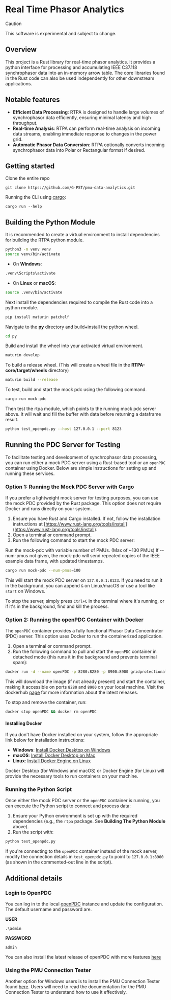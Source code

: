 # Real Time Phasor Analytics

> [!CAUTION]
> This software is experimental and subject to change.

## Overview
This project is a Rust library for real-time phasor analytics. It provides a python interface for processing and accumulating IEEE C37.118 synchrophasor data into an in-memory arrow table. The core libraries found in the Rust code can also be used independently for other downstream applications.

## Notable features

- **Efficient Data Processing**: RTPA is designed to handle large volumes of synchrophasor data efficiently, ensuring minimal latency and high throughput.
- **Real-time Analysis**: RTPA can perform real-time analysis on incoming data streams, enabling immediate response to changes in the power grid.
- **Automatic Phasor Data Conversion**: RTPA optionally converts incoming synchrophasor data into Polar or Rectangular format if desired.


## Getting started

Clone the entire repo

```console
git clone https://github.com/G-PST/pmu-data-analytics.git
```

Running the CLI using
[cargo](https://doc.rust-lang.org/cargo/getting-started/installation.html):

```console
cargo run --help
```

## Building the Python Module

It is recommended to create a virtual environment to install dependencies for building the RTPA python module.

```bash
python3 -m venv venv
source venv/bin/activate
```

- On **Windows**:
```bash
.venv\Scripts\activate
```

- On **Linux** or **macOS**:
```bash
source .venv/bin/activate
```

Next install the dependencies required to compile the Rust code into a python module.

```bash
pip install maturin patchelf
```

Navigate to the **py** directory and build+install the python wheel.

```bash
cd py
```

Build and install the wheel into your activated virtual environment.

```bash
maturin develop
```

To build a release wheel. (This will create a wheel file in the **RTPA-core/target/wheels** directory)

```bash
maturin build --release
```

To test, build and start the mock pdc using the following command.

```bash
cargo run mock-pdc
```

Then test the rtpa module, which points to the running mock pdc server above. It will wait and fill the buffer with data before returning a dataframe result.
```bash
python test_openpdc.py --host 127.0.0.1 --port 8123
```

## Running the PDC Server for Testing

To facilitate testing and development of synchrophasor data processing, you can run either a mock PDC server using a Rust-based tool or an `openPDC` container using Docker. Below are simple instructions for setting up and running these services.

### Option 1: Running the Mock PDC Server with Cargo

If you prefer a lightweight mock server for testing purposes, you can use the mock PDC provided by the Rust package. This option does not require Docker and runs directly on your system.

1. Ensure you have Rust and Cargo installed. If not, follow the installation instructions at [https://www.rust-lang.org/tools/install](https://www.rust-lang.org/tools/install).
2. Open a terminal or command prompt.
3. Run the following command to start the mock PDC server:

Run the mock-pdc with variable number of PMUs. (Max of ~130 PMUs)
If --num-pmus not given, the mock-pdc will send repeated copies of the IEEE example data frame, with updated timestamps.

```bash
cargo run mock-pdc --num-pmus=100
```

This will start the mock PDC server on `127.0.0.1:8123`. If you need to run it in the background, you can append `&` on Linux/macOS or use a tool like `start` on Windows.

To stop the server, simply press `Ctrl+C` in the terminal where it's running, or if it's in the background, find and kill the process.

### Option 2: Running the openPDC Container with Docker

The `openPDC` container provides a fully functional Phasor Data Concentrator (PDC) server. This option uses Docker to run the containerized application.

1. Open a terminal or command prompt.
2. Run the following command to pull and start the `openPDC` container in detached mode (this runs it in the background and prevents terminal spam):

```bash
docker run -d --name openPDC -p 8280:8280 -p 8900:8900 gridprotectionalliance/openpdc:v2.9.148
```

This will download the image (if not already present) and start the container, making it accessible on ports `8280` and `8900` on your local machine.
Visit the dockerhub [page](https://hub.docker.com/r/gridprotectionalliance/openpdc) for more information about the latest releases.

To stop and remove the container, run:

```bash
docker stop openPDC && docker rm openPDC
```

#### Installing Docker

If you don't have Docker installed on your system, follow the appropriate link below for installation instructions:

- **Windows**: [Install Docker Desktop on Windows](https://docs.docker.com/desktop/install/windows-install/)
- **macOS**: [Install Docker Desktop on Mac](https://docs.docker.com/desktop/install/mac-install/)
- **Linux**: [Install Docker Engine on Linux](https://docs.docker.com/engine/install/)

Docker Desktop (for Windows and macOS) or Docker Engine (for Linux) will provide the necessary tools to run containers on your machine.

### Running the Python Script

Once either the mock PDC server or the `openPDC` container is running, you can execute the Python script to connect and process data:

1. Ensure your Python environment is set up with the required dependencies (e.g., the `rtpa` package. See **Building The Python Module** above).
2. Run the script with:

```bash
python test_openpdc.py
```

If you're connecting to the `openPDC` container instead of the mock server, modify the connection details in `test_openpdc.py` to point to `127.0.0.1:8900` (as shown in the commented-out line in the script).


## Additional details

### Login to OpenPDC

You can log in to the local [openPDC](http://127.0.0.1:8280) instance and update the configuration. The default username and password are.

**USER**
```
.\admin
```

**PASSWORD**
```
admin
```

You can also install the latest release of openPDC with more features [here](https://github.com/GridProtectionAlliance/openPDC/releases/tag/v2.9.148)


### Using the PMU Connection Tester

Another option for Windows users is to install the PMU Connection Tester found [here](https://github.com/GridProtectionAlliance/PMUConnectionTester/releases).
Users will need to read the documentation for the PMU Connection Tester to understand how to use it effectively.
